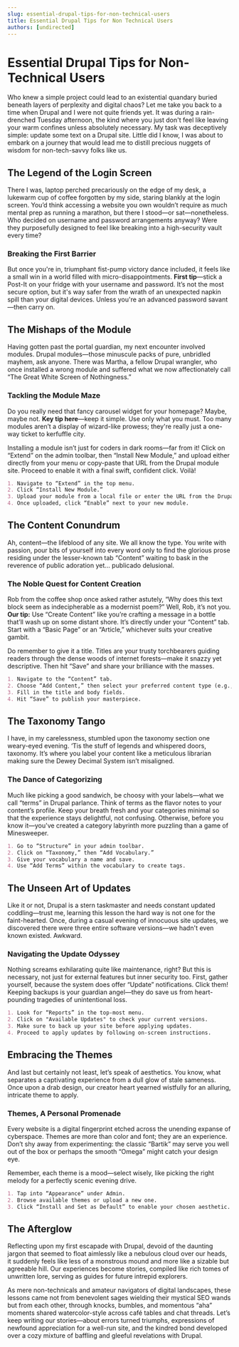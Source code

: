```yaml
---
slug: essential-drupal-tips-for-non-technical-users
title: Essential Drupal Tips for Non Technical Users
authors: [undirected]
---
```



# Essential Drupal Tips for Non-Technical Users

Who knew a simple project could lead to an existential quandary buried beneath layers of perplexity and digital chaos? Let me take you back to a time when Drupal and I were not quite friends yet. It was during a rain-drenched Tuesday afternoon, the kind where you just don't feel like leaving your warm confines unless absolutely necessary. My task was deceptively simple: update some text on a Drupal site. Little did I know, I was about to embark on a journey that would lead me to distill precious nuggets of wisdom for non-tech-savvy folks like us. 

## The Legend of the Login Screen

There I was, laptop perched precariously on the edge of my desk, a lukewarm cup of coffee forgotten by my side, staring blankly at the login screen. You’d think accessing a website you own wouldn’t require as much mental prep as running a marathon, but there I stood—or sat—nonetheless. Who decided on username and password arrangements anyway? Were they purposefully designed to feel like breaking into a high-security vault every time?

### Breaking the First Barrier

But once you're in, triumphant fist-pump victory dance included, it feels like a small win in a world filled with micro-disappointments. **First tip**—stick a Post-It on your fridge with your username and password. It’s not the most secure option, but it's way safer from the wrath of an unexpected napkin spill than your digital devices. Unless you're an advanced password savant—then carry on.

## The Mishaps of the Module

Having gotten past the portal guardian, my next encounter involved modules. Drupal modules—those minuscule packs of pure, unbridled mayhem, ask anyone. There was Martha, a fellow Drupal wrangler, who once installed a wrong module and suffered what we now affectionately call “The Great White Screen of Nothingness.” 

### Tackling the Module Maze

Do you really need that fancy carousel widget for your homepage? Maybe, maybe not. **Key tip here**—keep it simple. Use only what you must. Too many modules aren’t a display of wizard-like prowess; they're really just a one-way ticket to kerfuffle city.

Installing a module isn’t just for coders in dark rooms—far from it! Click on “Extend” on the admin toolbar, then “Install New Module,” and upload either directly from your menu or copy-paste that URL from the Drupal module site. Proceed to enable it with a final swift, confident click. Voilà!

```markdown
1. Navigate to “Extend” in the top menu.
2. Click “Install New Module.”
3. Upload your module from a local file or enter the URL from the Drupal module directory.
4. Once uploaded, click “Enable” next to your new module.
```

## The Content Conundrum

Ah, content—the lifeblood of any site. We all know the type. You write with passion, pour bits of yourself into every word only to find the glorious prose residing under the lesser-known tab “Content” waiting to bask in the reverence of public adoration yet... publicado delusional.

### The Noble Quest for Content Creation

Rob from the coffee shop once asked rather astutely, “Why does this text block seem as indecipherable as a modernist poem?” Well, Rob, it’s not you. **Our tip:** Use “Create Content” like you’re crafting a message in a bottle that’ll wash up on some distant shore. It’s directly under your “Content” tab. Start with a “Basic Page” or an “Article,” whichever suits your creative gambit. 

Do remember to give it a title. Titles are your trusty torchbearers guiding readers through the dense woods of internet forests—make it snazzy yet descriptive. Then hit “Save” and share your brilliance with the masses.

```markdown
1. Navigate to the “Content” tab.
2. Choose “Add Content,” then select your preferred content type (e.g., “Basic Page”).
3. Fill in the title and body fields.
4. Hit “Save” to publish your masterpiece.
```

## The Taxonomy Tango

I have, in my carelessness, stumbled upon the taxonomy section one weary-eyed evening. ‘Tis the stuff of legends and whispered doors, taxonomy. It’s where you label your content like a meticulous librarian making sure the Dewey Decimal System isn’t misaligned.

### The Dance of Categorizing

Much like picking a good sandwich, be choosy with your labels—what we call “terms” in Drupal parlance. Think of terms as the flavor notes to your content’s profile. Keep your breath fresh and your categories minimal so that the experience stays delightful, not confusing. Otherwise, before you know it—you've created a category labyrinth more puzzling than a game of Minesweeper.

```markdown
1. Go to “Structure” in your admin toolbar.
2. Click on “Taxonomy,” then “Add Vocabulary.”
3. Give your vocabulary a name and save.
4. Use “Add Terms” within the vocabulary to create tags.
```

## The Unseen Art of Updates

Like it or not, Drupal is a stern taskmaster and needs constant updated coddling—trust me, learning this lesson the hard way is not one for the faint-hearted. Once, during a casual evening of innocuous site updates, we discovered there were three entire software versions—we hadn't even known existed. Awkward. 

### Navigating the Update Odyssey

Nothing screams exhilarating quite like maintenance, right? But this is necessary, not just for external features but inner security too. First, gather yourself, because the system does offer “Update” notifications. Click them! Keeping backups is your guardian angel—they do save us from heart-pounding tragedies of unintentional loss.

```markdown
1. Look for “Reports” in the top-most menu.
2. Click on "Available Updates" to check your current versions.
3. Make sure to back up your site before applying updates.
4. Proceed to apply updates by following on-screen instructions.
```

## Embracing the Themes

And last but certainly not least, let’s speak of aesthetics. You know, what separates a captivating experience from a dull glow of stale sameness. Once upon a drab design, our creator heart yearned wistfully for an alluring, intricate theme to apply.

### Themes, A Personal Promenade

Every website is a digital fingerprint etched across the unending expanse of cyberspace. Themes are more than color and font; they are an experience. Don’t shy away from experimenting: the classic “Bartik” may serve you well out of the box or perhaps the smooth “Omega” might catch your design eye. 

Remember, each theme is a mood—select wisely, like picking the right melody for a perfectly scenic evening drive.

```markdown
1. Tap into “Appearance” under Admin.
2. Browse available themes or upload a new one.
3. Click “Install and Set as Default” to enable your chosen aesthetic.
```

## The Afterglow

Reflecting upon my first escapade with Drupal, devoid of the daunting jargon that seemed to float aimlessly like a nebulous cloud over our heads, it suddenly feels like less of a monstrous mound and more like a sizable but agreeable hill. Our experiences become stories, compiled like rich tomes of unwritten lore, serving as guides for future intrepid explorers. 

As mere non-technicals and amateur navigators of digital landscapes, these lessons came not from benevolent sages wielding their mystical SEO wands but from each other, through knocks, bumbles, and momentous “aha” moments shared watercolor-style across café tables and chat threads. Let’s keep writing our stories—about errors turned triumphs, expressions of newfound appreciation for a well-run site, and the kindred bond developed over a cozy mixture of baffling and gleeful revelations with Drupal.